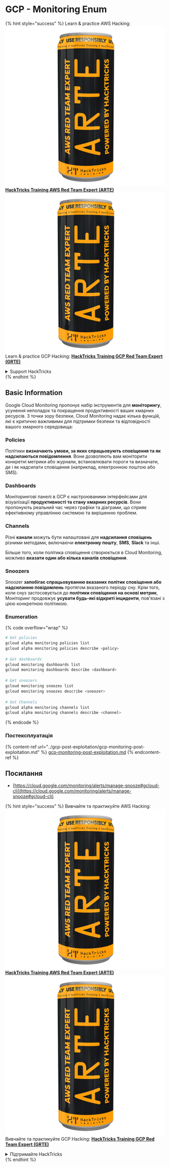 # GCP - Monitoring Enum

{% hint style="success" %}
Learn & practice AWS Hacking:<img src="../../../.gitbook/assets/image (1) (1) (1).png" alt="" data-size="line">[**HackTricks Training AWS Red Team Expert (ARTE)**](https://training.hacktricks.xyz/courses/arte)<img src="../../../.gitbook/assets/image (1) (1) (1).png" alt="" data-size="line">\
Learn & practice GCP Hacking: <img src="../../../.gitbook/assets/image (2).png" alt="" data-size="line">[**HackTricks Training GCP Red Team Expert (GRTE)**<img src="../../../.gitbook/assets/image (2).png" alt="" data-size="line">](https://training.hacktricks.xyz/courses/grte)

<details>

<summary>Support HackTricks</summary>

* Check the [**subscription plans**](https://github.com/sponsors/carlospolop)!
* **Join the** 💬 [**Discord group**](https://discord.gg/hRep4RUj7f) or the [**telegram group**](https://t.me/peass) or **follow** us on **Twitter** 🐦 [**@hacktricks\_live**](https://twitter.com/hacktricks_live)**.**
* **Share hacking tricks by submitting PRs to the** [**HackTricks**](https://github.com/carlospolop/hacktricks) and [**HackTricks Cloud**](https://github.com/carlospolop/hacktricks-cloud) github repos.

</details>
{% endhint %}

## Basic Information

Google Cloud Monitoring пропонує набір інструментів для **моніторингу**, усунення неполадок та покращення продуктивності ваших хмарних ресурсів. З точки зору безпеки, Cloud Monitoring надає кілька функцій, які є критично важливими для підтримки безпеки та відповідності вашого хмарного середовища:

### Policies

Політики **визначають умови, за яких спрацьовують сповіщення та як надсилаються повідомлення**. Вони дозволяють вам моніторити конкретні метрики або журнали, встановлювати пороги та визначати, де і як надсилати сповіщення (наприклад, електронною поштою або SMS).

### Dashboards

Моніторингові панелі в GCP є настроюваними інтерфейсами для візуалізації **продуктивності та стану хмарних ресурсів**. Вони пропонують реальний час через графіки та діаграми, що сприяє ефективному управлінню системою та вирішенню проблем.

### Channels

Різні **канали** можуть бути налаштовані для **надсилання сповіщень** різними методами, включаючи **електронну пошту**, **SMS**, **Slack** та інші.

Більше того, коли політика сповіщення створюється в Cloud Monitoring, можливо **вказати один або кілька каналів сповіщення**.

### Snoozers

Snoozer **запобігає спрацьовуванню вказаних політик сповіщення або надсиланню повідомлень** протягом вказаного періоду сну. Крім того, коли снуз застосовується до **політики сповіщення на основі метрик**, Моніторинг продовжує **усувати будь-які відкриті інциденти**, пов'язані з цією конкретною політикою.

### Enumeration

{% code overflow="wrap" %}
```bash
# Get policies
gcloud alpha monitoring policies list
gcloud alpha monitoring policies describe <policy>

# Get dashboards
gcloud monitoring dashboards list
gcloud monitoring dashboards describe <dashboard>

# Get snoozers
gcloud monitoring snoozes list
gcloud monitoring snoozes describe <snoozer>

# Get Channels
gcloud alpha monitoring channels list
gcloud alpha monitoring channels describe <channel>
```
{% endcode %}

### Постексплуатація

{% content-ref url="../gcp-post-exploitation/gcp-monitoring-post-exploitation.md" %}
[gcp-monitoring-post-exploitation.md](../gcp-post-exploitation/gcp-monitoring-post-exploitation.md)
{% endcontent-ref %}

## Посилання

* [https://cloud.google.com/monitoring/alerts/manage-snooze#gcloud-cli](https://cloud.google.com/monitoring/alerts/manage-snooze#gcloud-cli)

{% hint style="success" %}
Вивчайте та практикуйте AWS Hacking:<img src="../../../.gitbook/assets/image (1) (1) (1).png" alt="" data-size="line">[**HackTricks Training AWS Red Team Expert (ARTE)**](https://training.hacktricks.xyz/courses/arte)<img src="../../../.gitbook/assets/image (1) (1) (1).png" alt="" data-size="line">\
Вивчайте та практикуйте GCP Hacking: <img src="../../../.gitbook/assets/image (2).png" alt="" data-size="line">[**HackTricks Training GCP Red Team Expert (GRTE)**<img src="../../../.gitbook/assets/image (2).png" alt="" data-size="line">](https://training.hacktricks.xyz/courses/grte)

<details>

<summary>Підтримайте HackTricks</summary>

* Перевірте [**плани підписки**](https://github.com/sponsors/carlospolop)!
* **Приєднуйтесь до** 💬 [**групи Discord**](https://discord.gg/hRep4RUj7f) або [**групи Telegram**](https://t.me/peass) або **слідкуйте** за нами в **Twitter** 🐦 [**@hacktricks\_live**](https://twitter.com/hacktricks_live)**.**
* **Діліться хакерськими трюками, надсилаючи PR до** [**HackTricks**](https://github.com/carlospolop/hacktricks) та [**HackTricks Cloud**](https://github.com/carlospolop/hacktricks-cloud) репозиторіїв на github.

</details>
{% endhint %}

